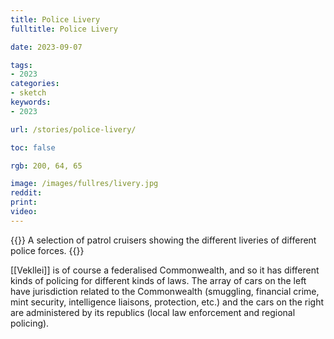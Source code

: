 ```yaml
---
title: Police Livery
fulltitle: Police Livery

date: 2023-09-07

tags:
- 2023
categories:
- sketch
keywords:
- 2023

url: /stories/police-livery/

toc: false

rgb: 200, 64, 65

image: /images/fullres/livery.jpg
reddit:
print:
video:
---
```

{{<note caption>}}
A selection of patrol cruisers showing the different liveries of different police forces.
{{</note>}}

[[Vekllei]] is of course a federalised Commonwealth, and so it has different kinds of policing for different kinds of laws. The array of cars on the left have jurisdiction related to the Commonwealth (smuggling, financial crime, mint security, intelligence liaisons, protection, etc.) and the cars on the right are administered by its republics (local law enforcement and regional policing).
